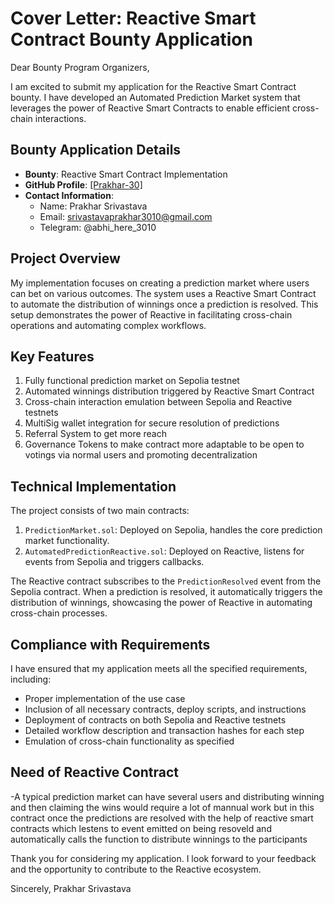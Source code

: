 # Cover Letter: Reactive Smart Contract Bounty Application

Dear Bounty Program Organizers,

I am excited to submit my application for the Reactive Smart Contract bounty. I have developed an Automated Prediction Market system that leverages the power of Reactive Smart Contracts to enable efficient cross-chain interactions.

## Bounty Application Details

- **Bounty**: Reactive Smart Contract Implementation
- **GitHub Profile**: [\[Prakhar-30\]](https://github.com/Prakhar-30)
- **Contact Information**:
  - Name: Prakhar Srivastava
  - Email: srivastavaprakhar3010@gmail.com
  - Telegram: @abhi_here_3010

## Project Overview

My implementation focuses on creating a prediction market where users can bet on various outcomes. The system uses a Reactive Smart Contract to automate the distribution of winnings once a prediction is resolved. This setup demonstrates the power of Reactive in facilitating cross-chain operations and automating complex workflows.

## Key Features

1. Fully functional prediction market on Sepolia testnet
2. Automated winnings distribution triggered by Reactive Smart Contract
3. Cross-chain interaction emulation between Sepolia and Reactive testnets
4. MultiSig wallet integration for secure resolution of predictions
5. Referral System to get more reach
6. Governance Tokens to make contract more adaptable to be open to votings via normal users and promoting decentralization

## Technical Implementation

The project consists of two main contracts:

1. `PredictionMarket.sol`: Deployed on Sepolia, handles the core prediction market functionality.
2. `AutomatedPredictionReactive.sol`: Deployed on Reactive, listens for events from Sepolia and triggers callbacks.

The Reactive contract subscribes to the `PredictionResolved` event from the Sepolia contract. When a prediction is resolved, it automatically triggers the distribution of winnings, showcasing the power of Reactive in automating cross-chain processes.

## Compliance with Requirements

I have ensured that my application meets all the specified requirements, including:

- Proper implementation of the use case
- Inclusion of all necessary contracts, deploy scripts, and instructions
- Deployment of contracts on both Sepolia and Reactive testnets
- Detailed workflow description and transaction hashes for each step
- Emulation of cross-chain functionality as specified

## Need of Reactive Contract

-A typical prediction market can have several users and distributing winning and then claiming the wins would require a lot of mannual work but in this contract once the predictions are resolved with the help of reactive smart contracts which lestens to event emitted on being resoveld and automatically calls the function to distribute winnings to the participants

Thank you for considering my application. I look forward to your feedback and the opportunity to contribute to the Reactive ecosystem.

Sincerely,
Prakhar Srivastava
